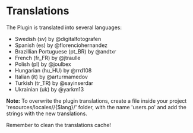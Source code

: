 Translations
============

The Plugin is translated into several languages:

* Swedish (sv) by @digitalfotografen
* Spanish (es) by @florenciohernandez
* Brazillian Portuguese (pt_BR) by @andtxr
* French (fr_FR) by @jtraulle
* Polish (pl) by @joulbex
* Hungarian (hu_HU) by @rrd108
* Italian (it) by @arturmamedov
* Turkish (tr_TR) by @sayinserdar
* Ukrainian (uk) by @yarkm13

**Note:** To overwrite the plugin translations, create a file inside your project 'resources/locales//{$lang}/' folder, with the name 'users.po' and add the strings with the new translations.

Remember to clean the translations cache!
